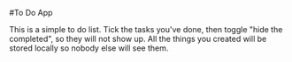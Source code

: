 #To Do App

This is a simple to do list. 
Tick the tasks you've done, then toggle "hide the completed", so they will not show up. 
All the things you created will be stored locally so nobody else will see them. 



